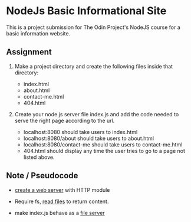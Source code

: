 # NodeJs Basic Informational Site
This is a project submission for The Odin Project's NodeJS course for a basic information website.

## Assignment
1. Make a project directory and create the following files inside that directory:
    - index.html
    - about.html
    - contact-me.html
    - 404.html

2. Create your node.js server file index.js and add the code needed to serve the right page according to the url.
    - localhost:8080 should take users to index.html
    - localhost:8080/about should take users to about.html
    - localhost:8080/contact-me should take users to contact-me.html
    - 404.html should display any time the user tries to go to a page not listed above.

## Note / Pseudocode

- [create a web server](https://www.w3schools.com/nodejs/nodejs_http.asp#:~:text=Node.js%20as%20a%20Web%20Server) with HTTP module

- Require fs, [read files](https://www.w3schools.com/nodejs/nodejs_filesystem.asp#:~:text=Rename%20files-,Read%20Files,-The%20fs.readFile) to return content.

- make index.js behave as a [file server](https://www.w3schools.com/nodejs/nodejs_url.asp#:~:text=Run%20example%20%C2%BB-,Node.js%20File%20Server,-Now%20we%20know)
